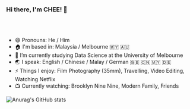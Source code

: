 ### Hi there, I'm CHEE! 👋




<br />
<br />

- 😄 Pronouns: He / Him
- 🏠 I'm based in: Malaysia / Melbourne 🇲🇾 🇦🇺
- 🌱 I’m currently studying Data Science at the University of Melbourne
- 🌏 I speak: English / Chinese / Malay / German 🇬🇧 🇨🇳 🇲🇾 🇩🇪
- ⚡ Things I enjoy: Film Photography (35mm), Travelling, Video Editing, Watching Netflix
- 📺 Currently watching: Brooklyn Nine Nine, Modern Family, Friends
  
  
![Anurag's GitHub stats](https://github-readme-stats.vercel.app/api?username=yixiangchee&show_icons=true&theme=radical)

<!--
**yixiangchee/yixiangchee** is a ✨ _special_ ✨ repository because its `README.md` (this file) appears on your GitHub profile.
